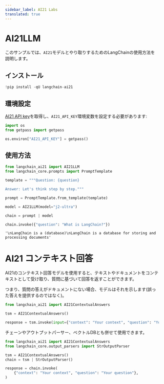 ```yaml
---
sidebar_label: AI21 Labs
translated: true
---
```


# AI21LLM

このサンプルでは、`AI21`モデルとやり取りするためのLangChainの使用方法を説明します。

## インストール

```python
!pip install -qU langchain-ai21
```

## 環境設定

[AI21 API key](https://docs.ai21.com/)を取得し、`AI21_API_KEY`環境変数を設定する必要があります:

```python
import os
from getpass import getpass

os.environ["AI21_API_KEY"] = getpass()
```

## 使用方法

```python
from langchain_ai21 import AI21LLM
from langchain_core.prompts import PromptTemplate

template = """Question: {question}

Answer: Let's think step by step."""

prompt = PromptTemplate.from_template(template)

model = AI21LLM(model="j2-ultra")

chain = prompt | model

chain.invoke({"question": "What is LangChain?"})
```

```output
'\nLangChain is a (database)\nLangChain is a database for storing and processing documents'
```

# AI21 コンテキスト回答

AI21のコンテキスト回答モデルを使用すると、テキストやドキュメントをコンテキストとして受け取り、質問に基づいて回答を返すことができます。

つまり、質問の答えがドキュメントにない場合、モデルはそれを示します(誤った答えを提供するのではなく)。

```python
from langchain_ai21 import AI21ContextualAnswers

tsm = AI21ContextualAnswers()

response = tsm.invoke(input={"context": "Your context", "question": "Your question"})
```

チェーンやアウトプットパーサー、ベクトルDBとも併せて使用できます。

```python
from langchain_ai21 import AI21ContextualAnswers
from langchain_core.output_parsers import StrOutputParser

tsm = AI21ContextualAnswers()
chain = tsm | StrOutputParser()

response = chain.invoke(
    {"context": "Your context", "question": "Your question"},
)
```
